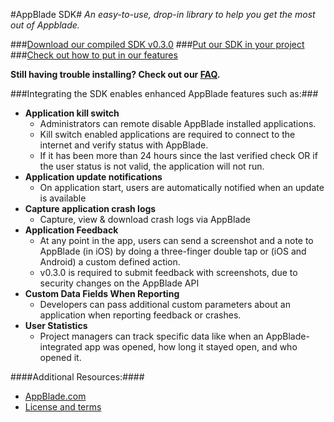 #AppBlade SDK#
*An easy-to-use, drop-in library to help you get the most out of Appblade.*

###[Download our compiled SDK v0.3.0](http://appblade.com/sdk/download) 
###[Put our SDK in your project](https://github.com/AppBlade/SDK/wiki/Embedding-our-SDK)
###[Check out how to put in our features](https://github.com/AppBlade/SDK/wiki/Feature-Implementation-Guide)

**Still having trouble installing? Check out our [FAQ](https://github.com/AppBlade/SDK/wiki/FAQ-%28Frequent-AppBlade-Questions%29).**

###Integrating the SDK enables enhanced AppBlade features such as:###

 - **Application kill switch**
   - Administrators can remote disable AppBlade installed applications.
   - Kill switch enabled applications are required to connect to the internet and verify status with AppBlade.
   - If it has been more than 24 hours since the last verified check OR if the user status is not valid, the application will not run.
 - **Application update notifications**
   - On application start, users are automatically notified when an update is available
 - **Capture application crash logs**
   - Capture, view & download crash logs via AppBlade  
 - **Application Feedback**
 	- At any point in the app, users can send a screenshot and a note to AppBlade (in iOS) by doing a three-finger double tap or (iOS and Android) a custom defined action.
	- v0.3.0 is required to submit feedback with screenshots, due to security changes on the AppBlade API
 - **Custom Data Fields When Reporting** 
 	- Developers can pass additional custom parameters about an application when reporting feedback or crashes. 
 - **User Statistics** 
 	- Project managers can track specific data like when an AppBlade-integrated app was opened, how long it stayed open, and who opened it. 



####Additional Resources:####
 - [AppBlade.com](https://appblade.com/)
 - [License and terms](https://appblade.com/terms_of_use)
